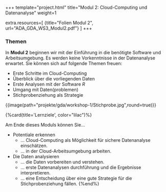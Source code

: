 +++
template="project.html"
title="Modul 2: Cloud-Computing und Datenanalyse"
weight=1

extra.resources=[
    {title="Folien Modul 2", url="ADA_GDA_WS3_Modul2.pdf"}
]
+++

### Themen
In **Modul 2** beginnen wir mit der Einführung in die benötigte Software und Arbeitsumgebung. Es werden keine Vorkenntnisse in der Datenanalyse erwartet. Sie können sich auf folgende Themen freuen:

* Erste Schritte im Cloud-Computing
* Überblick über die vorliegenden Daten
* Erste Analysen mit der Software *R*
* Umgang mit Daten(problemen)
* Stichprobenziehung als Strategie

{{image(path="projekte/gda/workshop-1/Stichprobe.jpg",round=true)}}

{%card(title='Lernziele', color="lilac")%}

Am Ende dieses Moduls können Sie…
- Potentiale erkennen
  - ... Cloud-Computing als Möglichkeit für sichere Datenanalyse einschätzen.
  - ... in der Cloud-Arbeitsumgebung arbeiten.
- Die Daten analysieren
  - ... die Daten vorbereiten und verstehen.
  - ... erste Datenanalysen durchführung und die Ergebnisse interpretieren.
  - ... eine Entscheidung über eine gute Strategie für die Stichprobenziehung fällen.
{%end%}
